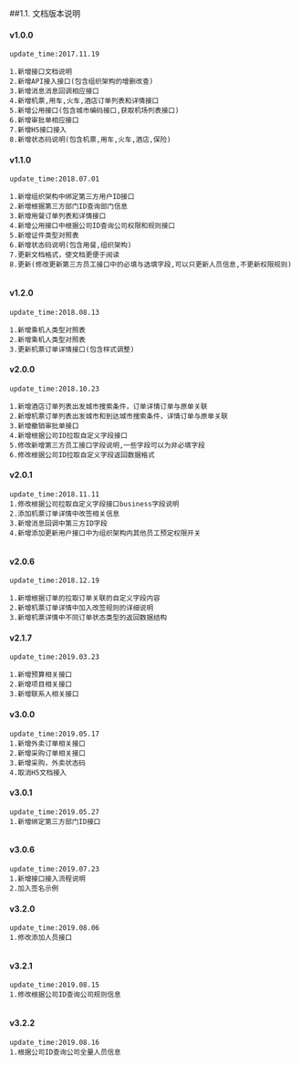 ##1.1. 文档版本说明

 ####  v1.0.0 
 
```
update_time:2017.11.19

1.新增接口文档说明
2.新增API接入接口(包含组织架构的增删改查)
3.新增消息消息回调相应接口
4.新增机票,用车,火车,酒店订单列表和详情接口
5.新增公用接口(包含城市编码接口,获取机场列表接口)
6.新增审批单相应接口
7.新增H5接口接入
8.新增状态码说明(包含机票,用车,火车,酒店,保险)

```

#### v1.1.0


```
update_time:2018.07.01

1.新增组织架构中绑定第三方用户ID接口
2.新增根据第三方部门ID查询部门信息
3.新增用餐订单列表和详情接口
4.新增公用接口中根据公司ID查询公司权限和规则接口
5.新增证件类型对照表
6.新增状态码说明(包含用餐,组织架构)
7.更新文档格式，使文档更便于阅读
8.更新(修改更新第三方员工接口中的必填与选填字段,可以只更新人员信息,不更新权限规则)


```


#### v1.2.0


```
update_time:2018.08.13

1.新增乘机人类型对照表
2.新增乘机人类型对照表
3.更新机票订单详情接口(包含样式调整)

```

#### v2.0.0

```
update_time:2018.10.23

1.新增酒店订单列表出发城市搜索条件，订单详情订单与原单关联
2.新增机票订单列表出发城市和到达城市搜索条件，详情订单与原单关联
3.新增撤销审批单接口
4.新增根据公司ID拉取自定义字段接口
5.修改新增第三方员工接口字段说明,一些字段可以为非必填字段
6.修改根据公司ID拉取自定义字段返回数据格式

```


#### v2.0.1

```
update_time:2018.11.11
1.修改根据公司拉取自定义字段接口business字段说明
2.添加机票订单详情中改签相关信息 
3.新增消息回调中第三方ID字段  
4.新增添加更新用户接口中为组织架构内其他员工预定权限开关 


```

#### v2.0.6

```
update_time:2018.12.19

1.新增根据订单的拉取订单关联的自定义字段内容 
2.新增机票订单详情中加入改签规则的详细说明  
3.新增机票详情中不同订单状态类型的返回数据结构  

```
#### v2.1.7

```
update_time:2019.03.23

1.新增预算相关接口
2.新增项目相关接口
3.新增联系人相关接口

```

#### v3.0.0

```
update_time:2019.05.17
1.新增外卖订单相关接口
2.新增采购订单相关接口
3.新增采购，外卖状态码
4.取消H5文档接入

```


#### v3.0.1

```
update_time:2019.05.27
1.新增绑定第三方部门ID接口


```

#### v3.0.6

```
update_time:2019.07.23
1.新增接口接入流程说明
2.加入签名示例

```


#### v3.2.0

```
update_time:2019.08.06
1.修改添加人员接口


```

#### v3.2.1

```
update_time:2019.08.15
1.修改根据公司ID查询公司规则信息


```



#### v3.2.2

```
update_time:2019.08.16
1.根据公司ID查询公司全量人员信息


```























































